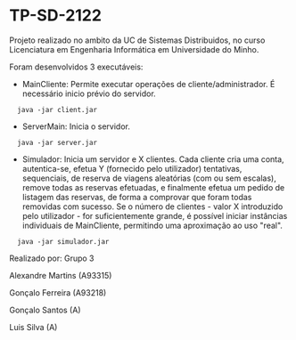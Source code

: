 # TP-SD-2122

Projeto realizado no ambito da UC de Sistemas Distribuidos, no curso Licenciatura em Engenharia Informática em Universidade do Minho.

Foram desenvolvidos 3 executáveis:

  - MainCliente: 
      Permite executar operações de cliente/administrador. É necessário inicio prévio do servidor.
  ```
    java -jar client.jar
  ```  

  - ServerMain: 
      Inicia o servidor.
  ```
    java -jar server.jar
  ```  

  - Simulador: 
      Inicia um servidor e X clientes. Cada cliente cria uma conta, autentica-se, 
      efetua Y (fornecido pelo utilizador) tentativas, sequenciais, de reserva de viagens aleatórias (com ou sem escalas), 
      remove todas as reservas efetuadas, e finalmente efetua um pedido de listagem das reservas, 
      de forma a comprovar que foram todas removidas com sucesso.
      Se o número de clientes - valor X introduzido pelo utilizador - for suficientemente grande, 
      é possível iniciar instâncias individuais de MainCliente, permitindo uma aproximação ao uso "real".
  ```
    java -jar simulador.jar
  ```  

Realizado por:
  Grupo 3

  Alexandre Martins (A93315)

  Gonçalo Ferreira (A93218)

  Gonçalo Santos (A)

  Luis Silva (A)
